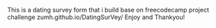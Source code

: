 This is a dating survey form that i build base on freecodecamp project challenge
zumh.github.io/DatingSurVey/
Enjoy and Thankyou! 
